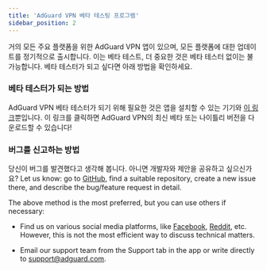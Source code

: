```yaml
---
title: 'AdGuard VPN 베타 테스팅 프로그램'
sidebar_position: 2
---
```


거의 모든 주요 플랫폼을 위한 AdGuard VPN 앱이 있으며, 모든 플랫폼에 대한 업데이트를 정기적으로 출시합니다. 이는 베타 테스트, 더 중요한 것은 베타 테스터 없이는 불가능합니다. 베타 테스터가 되고 싶다면 아래 방법을 확인하세요.

### 베타 테스터가 되는 방법

AdGuard VPN 베타 테스터가 되기 위해 필요한 것은 앱을 설치할 수 있는 기기와 [이 링크](https://adguard-vpn.com/en/beta.html)뿐입니다. 이 링크를 클릭하면 AdGuard VPN의 최신 베타 또는 나이틀리 버전을 다운로드할 수 있습니다!

### 버그를 신고하는 방법

당신이 버그를 발견했다고 생각해 봅니다. 아니면 개발자와 제안을 공유하고 싶으신가요? Let us know: go to [GitHub](https://github.com/AdguardTeam/), find a suitable repository, create a new issue there, and describe the bug/feature request in detail.

The above method is the most preferred, but you can use others if necessary:

- Find us on various social media platforms, like [Facebook](https://www.facebook.com/AdguardEn/), [Reddit](https://www.reddit.com/r/Adguard/), etc. However, this is not the most efficient way to discuss technical matters.

- Email our support team from the Support tab in the app or write directly to [support@adguard.com](mailto:support@adguard.com).
